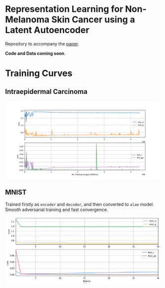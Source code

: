 # Representation Learning for Non-Melanoma Skin Cancer using a Latent Autoencoder

Repository to accompany the [paper](https://arxiv.org/abs/2209.01779).

**Code and Data coming soon**.

# Training Curves

## Intraepidermal Carcinoma


![Image](./assets/IEC_curves.png)

## MNIST

Trained firstly as `encoder` and `decoder`, and then converted to `alae` model. Smooth adversarial training and fast convergence.

![Image](./assets/mnist_curves.png)





